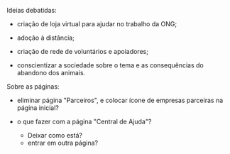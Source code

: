 Ideias debatidas:

- criação de loja virtual para ajudar no trabalho da ONG;

- adoção à distância;

- criação de rede de voluntários e apoiadores;

- conscientizar a sociedade sobre o tema e as consequências do abandono dos animais.


Sobre as páginas:
- eliminar página "Parceiros", e colocar ícone de empresas parceiras na página inicial?

- o que fazer com a página "Central de Ajuda"? 
    - Deixar como está?
    - entrar em outra página?


